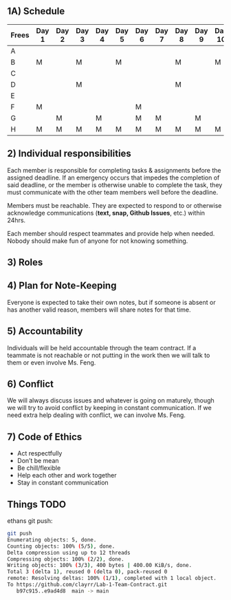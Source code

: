 ## 1A) Schedule

| Frees | Day 1 | Day 2 | Day 3 | Day 4 | Day 5 | Day 6 | Day 7 | Day 8 | Day 9 | Day 10 |
|-------|-------|-------|-------|-------|-------|-------|-------|-------|-------|--------|
| A     |       |       |       |       |       |       |       |       |       |        |
| B     | M     |       | M     |       | M     |       |       | M     |       | M      |
| C     |       |       |       |       |       |       |       |       |       |        |
| D     |       |       | M     |       |       |       |       | M     |       |        |
| E     |       |       |       |       |       |       |       |       |       |        |
| F     | M     |       |       |       |       | M     |       |       |       |        |
| G     |       | M     |       | M     |       | M     | M     |       | M     |        |
| H     | M     | M     | M     | M     | M     | M     | M     | M     | M     | M      |

## 2) Individual responsibilities

Each member is responsible for completing tasks & assignments before the assigned deadline. If an emergency occurs that impedes the completion of said deadline, or the member is otherwise unable to complete the task, they must communicate with the other team members well before the deadline.

Members must be reachable. They are expected to respond to or otherwise acknowledge communications (**text, snap, Github Issues**, etc.) within 24hrs.

Each member should respect teammates and provide help when needed. Nobody should make fun of anyone for not knowing something. 


## 3) Roles

## 4) Plan for Note-Keeping

Everyone is expected to take their own notes, but if someone is absent or has another valid reason, members will share notes for that time.  

## 5) Accountability

Individuals will be held accountable through the team contract. If a teammate is not reachable or not putting in the work then we will talk to them or even involve Ms. Feng. 

## 6) Conflict

We will always discuss issues and whatever is going on maturely, though we will try to avoid conflict by keeping in constant communication. If we need extra help dealing with conflict, we can involve Ms. Feng. 

## 7) Code of Ethics

- Act respectfully
- Don’t be mean
- Be chill/flexible
- Help each other and work together
- Stay in constant communication

## Things TODO

ethans git push:

```sh
git push
Enumerating objects: 5, done.
Counting objects: 100% (5/5), done.
Delta compression using up to 12 threads
Compressing objects: 100% (2/2), done.
Writing objects: 100% (3/3), 400 bytes | 400.00 KiB/s, done.
Total 3 (delta 1), reused 0 (delta 0), pack-reused 0
remote: Resolving deltas: 100% (1/1), completed with 1 local object.
To https://github.com/clayrr/Lab-1-Team-Contract.git
   b97c915..e9ad4d8  main -> main
```

